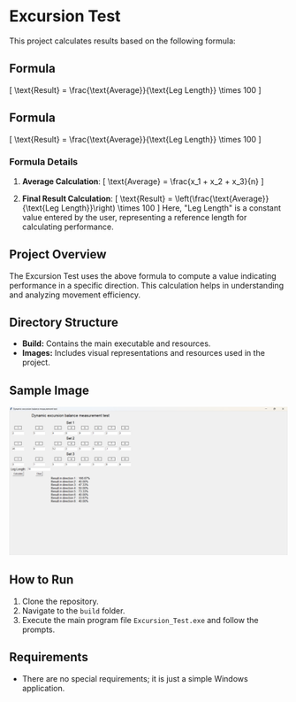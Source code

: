 # Excursion Test

This project calculates results based on the following formula:

## Formula
\[
\text{Result} = \frac{\text{Average}}{\text{Leg Length}} \times 100
\]

## Formula
\[
\text{Result} = \frac{\text{Average}}{\text{Leg Length}} \times 100
\]

### Formula Details

1. **Average Calculation**:
   \[
   \text{Average} = \frac{x_1 + x_2 + x_3}{n}
   \]

2. **Final Result Calculation**:
   \[
   \text{Result} = \left(\frac{\text{Average}}{\text{Leg Length}}\right) \times 100
   \]
   Here, "Leg Length" is a constant value entered by the user, representing a reference length for calculating performance.

## Project Overview

The Excursion Test uses the above formula to compute a value indicating performance in a specific direction. This calculation helps in understanding and analyzing movement efficiency.

## Directory Structure

- **Build:** Contains the main executable and resources.
- **Images:** Includes visual representations and resources used in the project.

## Sample Image

![Excursion Test Result](build/Excursion_Test/img/image.png)

## How to Run

1. Clone the repository.
2. Navigate to the `build` folder.
3. Execute the main program file `Excursion_Test.exe` and follow the prompts.

## Requirements

- There are no special requirements; it is just a simple Windows application.